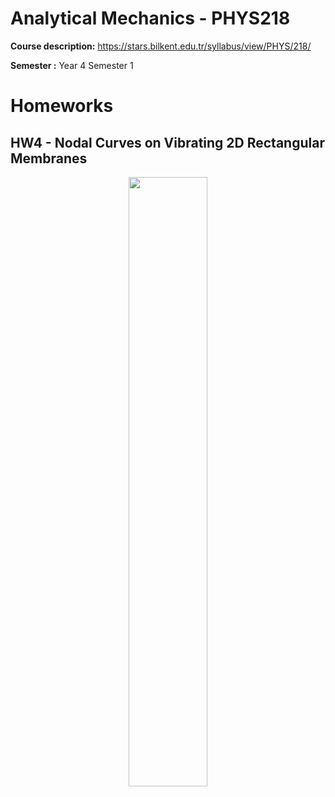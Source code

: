 # Analytical Mechanics - PHYS218
**Course description:** https://stars.bilkent.edu.tr/syllabus/view/PHYS/218/

**Semester :** Year 4 Semester 1

# Homeworks

## HW4 - Nodal Curves on Vibrating 2D Rectangular Membranes

<p align="center">
  <img width=50% height=50% src="https://github.com/soly33tworks/ME-PHYS_Undergraduate_Courses/blob/main/PHYS218-Analytical_Mechanics/assets/hw4.gif?raw=true">
</p>
